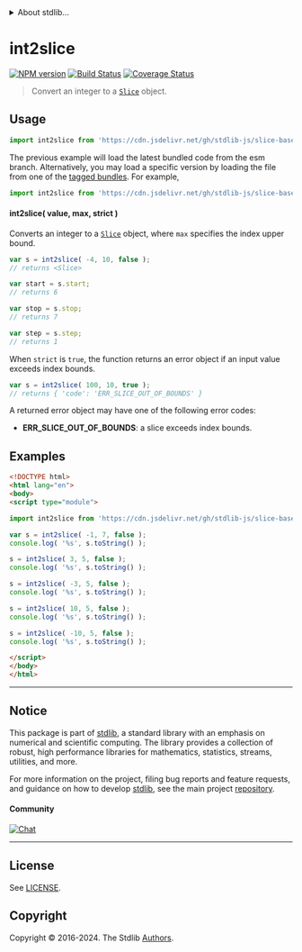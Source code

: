 <!--

@license Apache-2.0

Copyright (c) 2024 The Stdlib Authors.

Licensed under the Apache License, Version 2.0 (the "License");
you may not use this file except in compliance with the License.
You may obtain a copy of the License at

   http://www.apache.org/licenses/LICENSE-2.0

Unless required by applicable law or agreed to in writing, software
distributed under the License is distributed on an "AS IS" BASIS,
WITHOUT WARRANTIES OR CONDITIONS OF ANY KIND, either express or implied.
See the License for the specific language governing permissions and
limitations under the License.

-->


<details>
  <summary>
    About stdlib...
  </summary>
  <p>We believe in a future in which the web is a preferred environment for numerical computation. To help realize this future, we've built stdlib. stdlib is a standard library, with an emphasis on numerical and scientific computation, written in JavaScript (and C) for execution in browsers and in Node.js.</p>
  <p>The library is fully decomposable, being architected in such a way that you can swap out and mix and match APIs and functionality to cater to your exact preferences and use cases.</p>
  <p>When you use stdlib, you can be absolutely certain that you are using the most thorough, rigorous, well-written, studied, documented, tested, measured, and high-quality code out there.</p>
  <p>To join us in bringing numerical computing to the web, get started by checking us out on <a href="https://github.com/stdlib-js/stdlib">GitHub</a>, and please consider <a href="https://opencollective.com/stdlib">financially supporting stdlib</a>. We greatly appreciate your continued support!</p>
</details>

# int2slice

[![NPM version][npm-image]][npm-url] [![Build Status][test-image]][test-url] [![Coverage Status][coverage-image]][coverage-url] <!-- [![dependencies][dependencies-image]][dependencies-url] -->

> Convert an integer to a [`Slice`][@stdlib/slice/ctor] object.

<!-- Section to include introductory text. Make sure to keep an empty line after the intro `section` element and another before the `/section` close. -->

<section class="intro">

</section>

<!-- /.intro -->

<!-- Package usage documentation. -->



<section class="usage">

## Usage

```javascript
import int2slice from 'https://cdn.jsdelivr.net/gh/stdlib-js/slice-base-int2slice@esm/index.mjs';
```
The previous example will load the latest bundled code from the esm branch. Alternatively, you may load a specific version by loading the file from one of the [tagged bundles](https://github.com/stdlib-js/slice-base-int2slice/tags). For example,

```javascript
import int2slice from 'https://cdn.jsdelivr.net/gh/stdlib-js/slice-base-int2slice@v0.2.2-esm/index.mjs';
```

<a name="main"></a>

#### int2slice( value, max, strict )

Converts an integer to a [`Slice`][@stdlib/slice/ctor] object, where `max` specifies the index upper bound.

<!-- eslint-disable stdlib/no-redeclare -->

```javascript
var s = int2slice( -4, 10, false );
// returns <Slice>

var start = s.start;
// returns 6

var stop = s.stop;
// returns 7

var step = s.step;
// returns 1
```

When `strict` is `true`, the function returns an error object if an input value exceeds index bounds.

```javascript
var s = int2slice( 100, 10, true );
// returns { 'code': 'ERR_SLICE_OUT_OF_BOUNDS' }
```

A returned error object may have one of the following error codes:

-   **ERR_SLICE_OUT_OF_BOUNDS**: a slice exceeds index bounds.

</section>

<!-- /.usage -->

<!-- Package usage notes. Make sure to keep an empty line after the `section` element and another before the `/section` close. -->

<section class="notes">

</section>

<!-- /.notes -->

<!-- Package usage examples. -->

<section class="examples">

## Examples

<!-- eslint no-undef: "error" -->

```html
<!DOCTYPE html>
<html lang="en">
<body>
<script type="module">

import int2slice from 'https://cdn.jsdelivr.net/gh/stdlib-js/slice-base-int2slice@esm/index.mjs';

var s = int2slice( -1, 7, false );
console.log( '%s', s.toString() );

s = int2slice( 3, 5, false );
console.log( '%s', s.toString() );

s = int2slice( -3, 5, false );
console.log( '%s', s.toString() );

s = int2slice( 10, 5, false );
console.log( '%s', s.toString() );

s = int2slice( -10, 5, false );
console.log( '%s', s.toString() );

</script>
</body>
</html>
```

</section>

<!-- /.examples -->

<!-- Section to include cited references. If references are included, add a horizontal rule *before* the section. Make sure to keep an empty line after the `section` element and another before the `/section` close. -->

<section class="references">

</section>

<!-- /.references -->

<!-- Section for related `stdlib` packages. Do not manually edit this section, as it is automatically populated. -->

<section class="related">

</section>

<!-- /.related -->

<!-- Section for all links. Make sure to keep an empty line after the `section` element and another before the `/section` close. -->


<section class="main-repo" >

* * *

## Notice

This package is part of [stdlib][stdlib], a standard library with an emphasis on numerical and scientific computing. The library provides a collection of robust, high performance libraries for mathematics, statistics, streams, utilities, and more.

For more information on the project, filing bug reports and feature requests, and guidance on how to develop [stdlib][stdlib], see the main project [repository][stdlib].

#### Community

[![Chat][chat-image]][chat-url]

---

## License

See [LICENSE][stdlib-license].


## Copyright

Copyright &copy; 2016-2024. The Stdlib [Authors][stdlib-authors].

</section>

<!-- /.stdlib -->

<!-- Section for all links. Make sure to keep an empty line after the `section` element and another before the `/section` close. -->

<section class="links">

[npm-image]: http://img.shields.io/npm/v/@stdlib/slice-base-int2slice.svg
[npm-url]: https://npmjs.org/package/@stdlib/slice-base-int2slice

[test-image]: https://github.com/stdlib-js/slice-base-int2slice/actions/workflows/test.yml/badge.svg?branch=v0.2.2
[test-url]: https://github.com/stdlib-js/slice-base-int2slice/actions/workflows/test.yml?query=branch:v0.2.2

[coverage-image]: https://img.shields.io/codecov/c/github/stdlib-js/slice-base-int2slice/main.svg
[coverage-url]: https://codecov.io/github/stdlib-js/slice-base-int2slice?branch=main

<!--

[dependencies-image]: https://img.shields.io/david/stdlib-js/slice-base-int2slice.svg
[dependencies-url]: https://david-dm.org/stdlib-js/slice-base-int2slice/main

-->

[chat-image]: https://img.shields.io/gitter/room/stdlib-js/stdlib.svg
[chat-url]: https://app.gitter.im/#/room/#stdlib-js_stdlib:gitter.im

[stdlib]: https://github.com/stdlib-js/stdlib

[stdlib-authors]: https://github.com/stdlib-js/stdlib/graphs/contributors

[umd]: https://github.com/umdjs/umd
[es-module]: https://developer.mozilla.org/en-US/docs/Web/JavaScript/Guide/Modules

[deno-url]: https://github.com/stdlib-js/slice-base-int2slice/tree/deno
[deno-readme]: https://github.com/stdlib-js/slice-base-int2slice/blob/deno/README.md
[umd-url]: https://github.com/stdlib-js/slice-base-int2slice/tree/umd
[umd-readme]: https://github.com/stdlib-js/slice-base-int2slice/blob/umd/README.md
[esm-url]: https://github.com/stdlib-js/slice-base-int2slice/tree/esm
[esm-readme]: https://github.com/stdlib-js/slice-base-int2slice/blob/esm/README.md
[branches-url]: https://github.com/stdlib-js/slice-base-int2slice/blob/main/branches.md

[stdlib-license]: https://raw.githubusercontent.com/stdlib-js/slice-base-int2slice/main/LICENSE

[@stdlib/slice/ctor]: https://github.com/stdlib-js/slice-ctor/tree/esm

</section>

<!-- /.links -->
